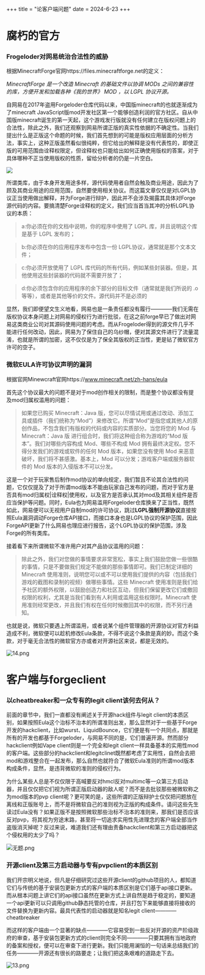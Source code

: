 +++
title = "论客户端问题"
date = 2024-6-23
+++

# 腐朽的官方

### Frogeloder对网易统治合法性的威胁

根据MinecraftForge官网https://files.minecraftforge.net的定义：

*MinecraftForge 是一个改造 Minecraft 的基础文件以协调 MODs 之间的兼容性的库，方便开发和加载各种《我的世界》 MOD ，以 LGPL 协议开源。*

自网易在2017年盗用Forgeloder仓库代码以来，中国版minecraft的也就逐渐成为了minecraft JavaScript版mod开发社区第一个能够创造利润的官方社区。自从中国版minecraft诞生的第一天起，这个游戏发行版就没有任何建立在版权问题上的合法性，除此之外，我们还观察到网易所谓正版的真实性依据的不确定性。当我们提出什么是正版这个命题的时候，我们首先想到的可能是版权应用层面的分析方法，事实上，这种正版虽然看似很纯粹，但它给出的解释是没有代表性的，即使正版的可用范围由诠释权限定，但诠释权也只能给出如何正确使用版权的答案，对于具体哪种不正当使用版权的性质，留给分析者的仍是一片空白。

![](https://i0.hdslb.com/bfs/article/a8e09d7db3117c8d65e7f8624fd39bd3cf27a5ec.jpg@1256w_598h_!web-article-pic.avif)

所谓类库，由于本身开发用途多样，源代码使用者自然会触及商业用途，因此为了顾及其商业用途的应用范围，自然要使用相关协议。而这篇文章仅仅是对LGPL协议正当使用做出解释，并为Forge进行辩护，因此并不会涉及揭露其具体对Forge源代码的内容。要搞清楚Forge诠释权的定义，我们应当首当其冲的分析LGPL协议的本质：

>a:你必须在你的文档中说明，你的程序中使用了 LGPL 库，并且说明这个库是基于 LGPL 发布的；

>b:你必须在你的应用程序发布中包含一份 LGPL协议，通常就是那个文本文件；

>c:你必须开放使用了 LGPL 库代码的所有代码，例如某些封装器。但是，其他使用这些封装器的代码就不需要开放了；

>d:你必须包含你的应用程序的余下部分的目标文件（通常就是我们所说的 .o 等等），或者是其他等价的文件。源代码并不是必须的

显然，我们即便望文生义地看，网易也是一条责任都没有履行————我们无需在版权协议本身问题上对网易的侵权行为进行批驳，在这之前forge早已了做出对网易这类商业公司对其源码使用问题的考虑。而从Frogeloder得到的源文件几乎不能进行任何改动，因此，网易为了保住自己的乌纱帽，便对其源文件进行了流量混淆，也就是所谓的加密，这不仅仅是为了保全其版权的正当性，更是钻了微软官方许可的空子。

### 微软EULA许可协议声明的漏洞

根据官网Minewcraft官网https://www.minecraft.net/zh-hans/eula

首先这个协议最大的问题不是对于mod创作相关的限制，而是整个协议都没有提及mod归属权滥用的问题：

>如果您已购买 Minecraft：Java 版，您可以尽情试用或通过改动、添加工具或插件（我们统称为“Mod”）来修改它。所谓“Mod”是指您或其他人的原创作品，不包含我们有版权的代码或内容的实质部分。当您将您的 Mod 与 Minecraft：Java 版 进行组合时，我们将这种组合称为游戏的“Mod 版本”。我们对哪些内容构成 Mod、哪些不构成 Mod 拥有最终决定权。您不得分发我们的游戏或软件的任何 Mod 版本，如果您没有使用 Mod 来恶意破坏，我们将不甚感激。基本上，Mod 可以分发；游戏客户端或服务器软件的 Mod 版本的入侵版本不可以分发。

这是一个对于玩家售后制作mod协议的单向规定，我们暂且不论其合法性的问题，它仅仅提及了对于所谓mod版本不能由玩家自己发布的问题，而对于官方是否具有mod归属权|诠释权|使用权，以及官方是否承认其对mod及其相关组件是否应当保护等问题。同时，Eula也为网易滥用Forgeloder仓库换来了正当性，既然如此，网易便可以无视用户自制mod的许可协议，跳过**LGPL强制开源协议**直接按照Eula漏洞调动Forge仓库API接口，而接口本身也是LGPL协议的保护范围，因此ForgeAPI更新了什么网易也理应进行报告，这个LGPL协议的保护范围，涉及Forge的所有类库。

接着看下来所谓微软不准许用户对其产品协议滥用的问题：

>除此之外，我们对您做的事情要求非常宽松，事实上我们鼓励您做一些很酷的事情，只是不要做我们规定不能做的那些事情即可。我们已制定详细的 Minecraft 使用准则，说明您可以或不可以使用我们提供的内容（包括我们游戏的截图和录制的视频）做哪些事情。这些 Minecraft 使用准则是我们给予社区的额外权限，以鼓励创造力和社区互动，但我们保留更改它们或撤回权限的权利，尤其是当我们看到有人利用或滥用这些权限时。Minecraft 使用准则经常更改，并且我们有权在任何时候撤回其中的权限，而不另行通知。

也就是说，微软只要遇上所谓滥用，或者说某个组件管理器的开源协议对官方利益造成不利，微软便可以趁机修改Eula条款，不得不说这个条款是真的妙。而这个条款，对于毫无合法性的微软官方亦或者对开源社区来说，都是无效的。

![14.png](https://img.picui.cn/free/2024/06/23/6677e25c369d5.png)

# 客户端与forgeclient

### 以cheatbreaker和一众专有的legit client该何去何从？

前面的章节中，我们一直都没有阐述关于开源hack组件与legit client的本质区别，如果按照Eula这个治标不治本的所谓准则出发，那么显然对于一些基于Forge开发的hackclient，比如wurst、LiquidBounce，它们便是有一个共同点，那就是所有的开发也都基于Forgeloder，与网易不同的是，它们普遍开源。然而部分hackclient例如Vape client则是一个完全和legit client一样具备基本的实用性mod的客户端。这些部分的hackclient和legitclinet既然都考虑了实用性，自然会去把mod和游戏整合在一起发布，那么自然也就符合了微软Eula准则的所谓mod版本构成条件，显然，是违背微软的准则的侵权行为。

为什么某些人总是不仅仅限于高喊要反对hmcl反对multimc等一众第三方启动器，并且仅仅把它们视为所谓正版启动器的敌人呢？而不是去批驳那些被微软称之为mod版本的pvp client呢？更可笑的是，这些所谓的正版辩护士仅仅把问题放在离线和正版账号上，而不是将微软自己的准则视为正版的构成条件。请问这些先生读过Eula没有？如果正版不是按照微软那些治标不治本的准则来，那我们是否应该反对pvp，将其视为穷途末路，甚至将一切追求实用性先进理念的客户端全部当作盗版消灭掉呢？反过来说，难道我们还有理由责备hackclient和第三方启动器把这个侵权用的太少了吗？

![无题.png](https://img.picui.cn/free/2024/06/23/6677e2f524f81.png)

### 开源client及第三方启动器与专有pvpclient的本质区别

我们开宗明义地说，但凡是仔细研究过这些开源client的github项目的人，都知道它们与传统的基于安装包更新方式的客户端的本质区别是它们基于api接口更新。而从根本问题上讲它们的api接口虽然在更新方式上讲自然是趋于稳定的，要知道一个api更新可以只调用github静态托管的仓库，并且打包下来能够直接将接收的文件替换为更新内容。最具代表性的启动器就是知名legit client————cheatbreaker

而这样的客户端由一个显著的缺点————它容易受到一些反对开源的资产阶级政府的审查，基于安装包更新方式的client则完全不同————只要其拥有当地政府的备案和授权，便可以在审查下进行更新。我们只能用澜恒的一句话来总结我们的任务————开源还有很长的路要走；让我们把这条艰难的道路走下去。

![13.png](https://img.picui.cn/free/2024/06/23/6677e31a819d2.png)
